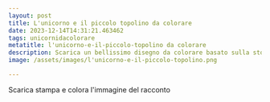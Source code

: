 ```yaml
---
layout: post
title: L'unicorno e il piccolo topolino da colorare
date: 2023-12-14T14:31:21.463462
tags: unicornidacolorare
metatitle: l'unicorno-e-il-piccolo-topolino da colorare
description: Scarica un bellissimo disegno da colorare basato sulla storia dell'unicorno e il piccolo topolino.
image: /assets/images/l'unicorno-e-il-piccolo-topolino.png

---
```

Scarica stampa e colora l'immagine del racconto
        